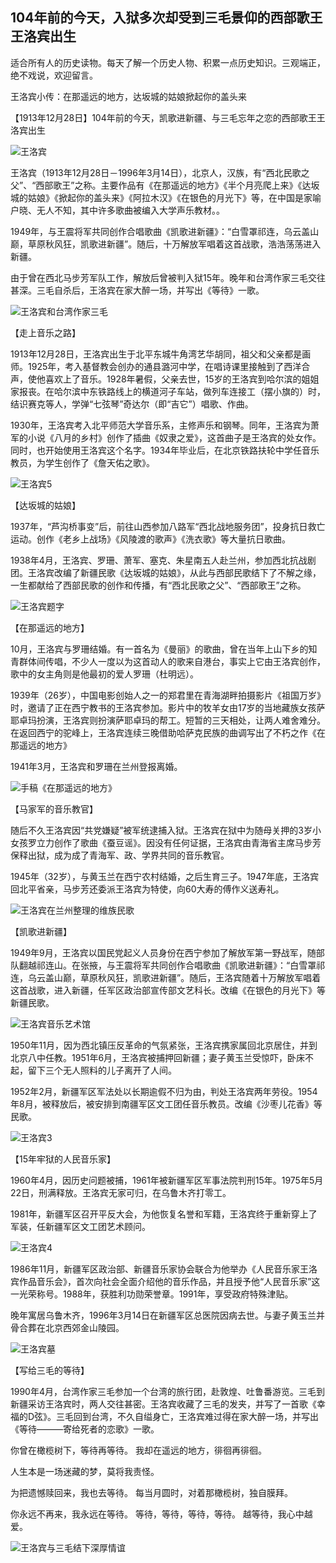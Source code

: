 ## 104年前的今天，入狱多次却受到三毛景仰的西部歌王王洛宾出生

适合所有人的历史读物。每天了解一个历史人物、积累一点历史知识。三观端正，绝不戏说，欢迎留言。  

王洛宾小传：在那遥远的地方，达坂城的姑娘掀起你的盖头来

【1913年12月28日】104年前的今天，凯歌进新疆、与三毛忘年之恋的西部歌王王洛宾出生

![王洛宾](王洛宾.jpg)

王洛宾（1913年12月28日－1996年3月14日），北京人，汉族，有“西北民歌之父”、“西部歌王”之称。主要作品有《在那遥远的地方》《半个月亮爬上来》《达坂城的姑娘》《掀起你的盖头来》《阿拉木汉》《在银色的月光下》等，在中国是家喻户晓、无人不知，其中许多歌曲被编入大学声乐教材。。

1949年，与王震将军共同创作合唱歌曲《凯歌进新疆》：“白雪罩祁连，乌云盖山巅，草原秋风狂，凯歌进新疆”。随后，十万解放军唱着这首战歌，浩浩荡荡进入新疆。

由于曾在西北马步芳军队工作，解放后曾被判入狱15年。晚年和台湾作家三毛交往甚深。三毛自杀后，王洛宾在家大醉一场，并写出《等待》一歌。

![王洛宾和台湾作家三毛](王洛宾和台湾作家三毛.jpg)



【走上音乐之路】

1913年12月28日，王洛宾出生于北平东城牛角湾艺华胡同，祖父和父亲都是画师。1925年，考入基督教会创办的通县潞河中学，在唱诗课里接触到了西洋合声，使他喜欢上了音乐。1928年暑假，父亲去世，15岁的王洛宾到哈尔滨的姐姐家报丧。在哈尔滨中东铁路线上的横道河子车站，做列车连接工（摆小旗的）时，结识赛克等人，学弹“七弦琴”奇达尔（即“吉它”）唱歌、作曲。

1930年，王洛宾考入北平师范大学音乐系，主修声乐和钢琴。同年，王洛宾为萧军的小说《八月的乡村》创作了插曲《奴隶之爱》，这首曲子是王洛宾的处女作。同时，也开始使用王洛宾这个名字。1934年毕业后，在北京铁路扶轮中学任音乐教员，为学生创作了《詹天佑之歌》。

![王洛宾5](王洛宾5.jpg)

【达坂城的姑娘】

1937年，“芦沟桥事变”后，前往山西参加八路军“西北战地服务团”，投身抗日救亡运动。创作《老乡上战场》《风陵渡的歌声》《洗衣歌》等大量抗日歌曲。

1938年4月，王洛宾、罗珊、萧军、塞克、朱星南五人赴兰州，参加西北抗战剧团。王洛宾改编了新疆民歌《达坂城的姑娘》，从此与西部民歌结下了不解之缘，一生都献给了西部民歌的创作和传播，有“西北民歌之父”、“西部歌王”之称。

![王洛宾题字](王洛宾题字.jpeg)

【在那遥远的地方】

10月，王洛宾与罗珊结婚。有一首名为《曼丽》的歌曲，曾在当年上山下乡的知青群体间传唱，不少人一度以为这首动人的歌来自港台，事实上它由王洛宾创作，歌中的女主角则是他最初的爱人罗珊（杜明远）。

1939年（26岁），中国电影创始人之一的郑君里在青海湖畔拍摄影片《祖国万岁》时，邀请了正在西宁教书的王洛宾参加。影片中的牧羊女由17岁的当地藏族女孩萨耶卓玛扮演，王洛宾则扮演萨耶卓玛的帮工。短暂的三天相处，让两人难舍难分。在返回西宁的驼峰上，王洛宾连续三晚借助哈萨克民族的曲调写出了不朽之作《在那遥远的地方》

1941年3月，王洛宾和罗珊在兰州登报离婚。

![手稿《在那遥远的地方》](手稿《在那遥远的地方》.jpg)

【马家军的音乐教官】

随后不久王洛宾因“共党嫌疑”被军统逮捕入狱。王洛宾在狱中为随母关押的3岁小女孩罗立力创作了歌曲《蚕豆谣》。因没有任何证据，王洛宾由青海省主席马步芳保释出狱，成为成了青海军、政、学界共同的音乐教官。

1945年（32岁），与黄玉兰在西宁农村结婚，之后生育三子。1947年底，王洛宾回北平省亲，马步芳还委派王洛宾为特使，向60大寿的傅作义送寿礼。

![王洛宾在兰州整理的维族民歌](王洛宾在兰州整理的维族民歌.jpg)

【凯歌进新疆】

1949年9月，王洛宾以国民党起义人员身份在西宁参加了解放军第一野战军，随部队翻越祁连山。在张掖，与王震将军共同创作合唱歌曲《凯歌进新疆》：“白雪罩祁连，乌云盖山巅，草原秋风狂，凯歌进新疆”。随后，王洛宾随着十万解放军唱着这首战歌，进入新疆，任军区政治部宣传部文艺科长。改编《在银色的月光下》等新疆民歌。

![王洛宾音乐艺术馆](王洛宾音乐艺术馆.jpg)

1950年11月，因为西北镇压反革命的气氛紧张，王洛宾携家属回北京居住，并到北京八中任教。1951年6月，王洛宾被捕押回新疆；妻子黄玉兰受惊吓，卧床不起，留下三个无人照料的儿子离开了人间。

1952年2月，新疆军区军法处以长期逾假不归为由，判处王洛宾两年劳役。1954年8月，被释放后，被安排到南疆军区文工团任音乐教员。改编《沙枣儿花香》等民歌。

![王洛宾3](王洛宾3.jpg)



【15年牢狱的人民音乐家】

1960年4月，因历史问题被捕，1961年被新疆军区军事法院判刑15年。1975年5月22日，刑满释放。王洛宾无家可归，在乌鲁木齐打零工。

1981年，新疆军区召开平反大会，为他恢复名誉和军籍，王洛宾终于重新穿上了军装，任新疆军区文工团艺术顾问。

![王洛宾4](王洛宾4.jpg)

1986年11月，新疆军区政治部、新疆音乐家协会联合为他举办《人民音乐家王洛宾作品音乐会》，首次向社会全面介绍他的音乐作品，并且授予他“人民音乐家”这一光荣称号。1988年，获胜利功勋荣誉章。1991年，享受政府特殊津贴。

晚年寓居乌鲁木齐，1996年3月14日在新疆军区总医院因病去世。与妻子黄玉兰并骨合葬在北京西郊金山陵园。

![王洛宾墓](王洛宾墓.jpg)

【写给三毛的等待】

1990年4月，台湾作家三毛参加一个台湾的旅行团，赴敦煌、吐鲁番游览。三毛到新疆采访王洛宾时，两人交往甚密。王洛宾收藏了三毛的发夹，并写了一首歌《幸福的D弦》。三毛回到台湾，不久自缢身亡，王洛宾难过得在家大醉一场，并写出《等待———寄给死者的恋歌》一歌。

你曾在橄榄树下，等待再等待。
我却在遥远的地方，徘徊再徘徊。

人生本是一场迷藏的梦，莫将我责怪。

为把遗憾赎回来，我也去等待。
每当月圆时，对着那橄榄树，独自膜拜。

你永远不再来，我永远在等待。
等待，等待，等待，等待。
越等待，我心中越爱。

![王洛宾与三毛结下深厚情谊](王洛宾与三毛结下深厚情谊.png)



### 

